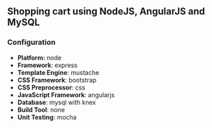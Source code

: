 ## Shopping cart using NodeJS, AngularJS and MySQL

### Configuration
- **Platform:** node
- **Framework**: express
- **Template Engine**: mustache
- **CSS Framework**: bootstrap
- **CSS Preprocessor**: css
- **JavaScript Framework**: angularjs
- **Database**: mysql with knex
- **Build Tool**: none
- **Unit Testing**: mocha